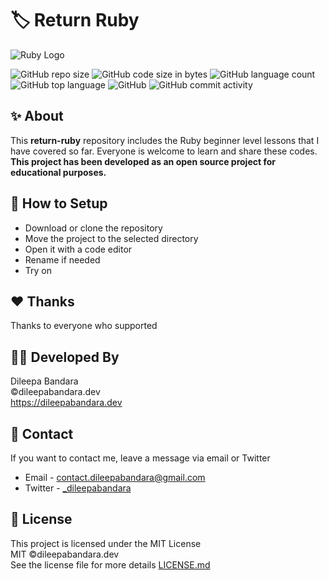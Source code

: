 # 🏷️ Return Ruby

![Ruby Logo](https://img.icons8.com/color/98/000000/ruby-programming-language.png)


![GitHub repo size](https://img.shields.io/github/repo-size/dileepabandara/return-ruby?color=red&label=repository%20size)
![GitHub code size in bytes](https://img.shields.io/github/languages/code-size/dileepabandara/return-ruby?color=red)
![GitHub language count](https://img.shields.io/github/languages/count/dileepabandara/return-ruby)
![GitHub top language](https://img.shields.io/github/languages/top/dileepabandara/return-ruby)
![GitHub](https://img.shields.io/github/license/dileepabandara/return-ruby?color=yellow)
![GitHub commit activity](https://img.shields.io/github/commit-activity/m/dileepabandara/return-ruby?color=brightgreen&label=commits)

## ✨ About

This **return-ruby** repository includes the Ruby beginner level lessons that I have covered so far. Everyone is welcome to learn and share these codes. **This project has been developed as an open source project for educational purposes.**

## 🍃 How to Setup

- Download or clone the repository
- Move the project to the selected directory
- Open it with a code editor
- Rename if needed
- Try on

## ❤️ Thanks

Thanks to everyone who supported

## 👨‍💻 Developed By

Dileepa Bandara  
©dileepabandara.dev  
<https://dileepabandara.dev>

## 💬 Contact

If you want to contact me, leave a message via email or Twitter

- Email - <contact.dileepabandara@gmail.com>
- Twitter - [_dileepabandara](https://twitter.com/_dileepabandara)

## 📜 License

This project is licensed under the MIT License  
MIT ©dileepabandara.dev  
See the license file for more details [LICENSE.md](https://github.com/dileepabandara/return-ruby/blob/main/LICENSE)
